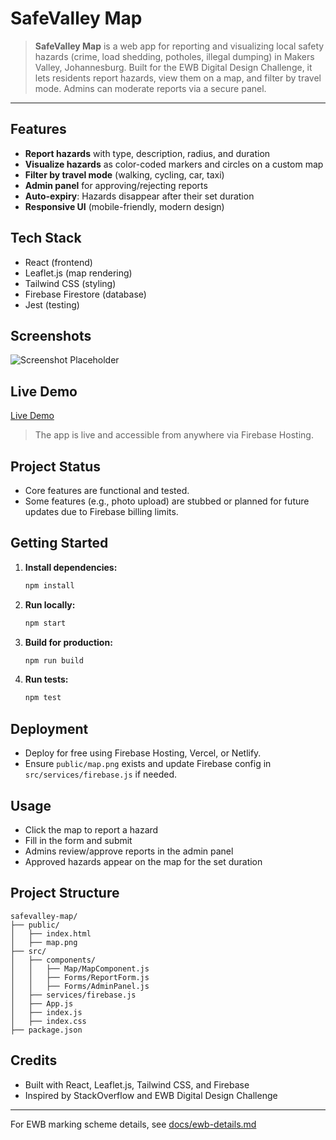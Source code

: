 # SafeValley Map

> **SafeValley Map** is a web app for reporting and visualizing local safety hazards (crime, load shedding, potholes, illegal dumping) in Makers Valley, Johannesburg. Built for the EWB Digital Design Challenge, it lets residents report hazards, view them on a map, and filter by travel mode. Admins can moderate reports via a secure panel.

---

## Features
- **Report hazards** with type, description, radius, and duration
- **Visualize hazards** as color-coded markers and circles on a custom map
- **Filter by travel mode** (walking, cycling, car, taxi)
- **Admin panel** for approving/rejecting reports
- **Auto-expiry**: Hazards disappear after their set duration
- **Responsive UI** (mobile-friendly, modern design)

## Tech Stack
- React (frontend)
- Leaflet.js (map rendering)
- Tailwind CSS (styling)
- Firebase Firestore (database)
- Jest (testing)

## Screenshots
<!-- Add screenshots or GIFs here -->
![Screenshot Placeholder](docs/screenshot-placeholder.png)

## Live Demo
[Live Demo](https://synoptic-d71d9.web.app)

> The app is live and accessible from anywhere via Firebase Hosting.

## Project Status
- Core features are functional and tested.
- Some features (e.g., photo upload) are stubbed or planned for future updates due to Firebase billing limits.

## Getting Started
1. **Install dependencies:**
   ```bash
   npm install
   ```
2. **Run locally:**
   ```bash
   npm start
   ```
3. **Build for production:**
   ```bash
   npm run build
   ```
4. **Run tests:**
   ```bash
   npm test
   ```

## Deployment
- Deploy for free using Firebase Hosting, Vercel, or Netlify.
- Ensure `public/map.png` exists and update Firebase config in `src/services/firebase.js` if needed.

## Usage
- Click the map to report a hazard
- Fill in the form and submit
- Admins review/approve reports in the admin panel
- Approved hazards appear on the map for the set duration

## Project Structure
```
safevalley-map/
├── public/
│   ├── index.html
│   ├── map.png
├── src/
│   ├── components/
│   │   ├── Map/MapComponent.js
│   │   ├── Forms/ReportForm.js
│   │   ├── Forms/AdminPanel.js
│   ├── services/firebase.js
│   ├── App.js
│   ├── index.js
│   ├── index.css
├── package.json
```

## Credits
- Built with React, Leaflet.js, Tailwind CSS, and Firebase
- Inspired by StackOverflow and EWB Digital Design Challenge

---

For EWB marking scheme details, see [docs/ewb-details.md](docs/ewb-details.md)
